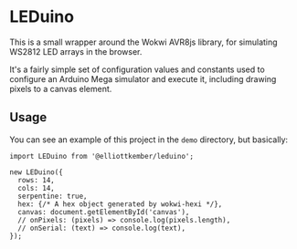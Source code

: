 # LEDuino

This is a small wrapper around the Wokwi AVR8js library, for simulating WS2812 LED arrays in the browser. 

It's a fairly simple set of configuration values and constants used to configure an Arduino Mega simulator and execute it, including drawing pixels to a canvas element.

## Usage

You can see an example of this project in the `demo` directory, but basically:

```
import LEDuino from '@elliottkember/leduino';

new LEDuino({
  rows: 14,
  cols: 14,
  serpentine: true,
  hex: {/* A hex object generated by wokwi-hexi */},
  canvas: document.getElementById('canvas'),
  // onPixels: (pixels) => console.log(pixels.length),
  // onSerial: (text) => console.log(text),
});
```
